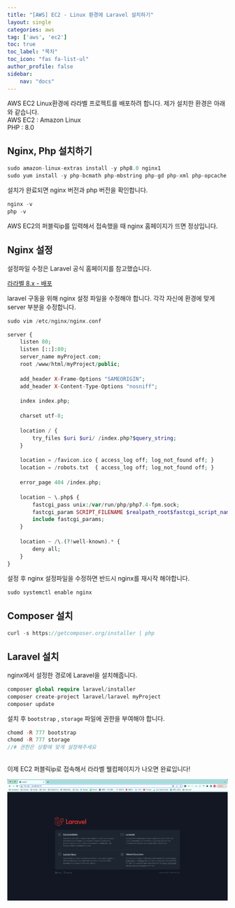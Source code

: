 ```yaml
---
title: "[AWS] EC2 - Linux 환경에 Laravel 설치하기"
layout: single
categories: aws
tag: ['aws', 'ec2']
toc: true
toc_label: "목차"
toc_icon: "fas fa-list-ul"
author_profile: false
sidebar:
    nav: "docs"
---
```


AWS EC2 Linux환경에 라라벨 프로젝트를 배포하려 합니다. 제가 설치한 환경은 아래와 같습니다. <br>
AWS EC2       : Amazon Linux <br>
PHP                : 8.0

## Nginx, Php 설치하기

```php
sudo amazon-linux-extras install -y php8.0 nginx1
sudo yum install -y php-bcmath php-mbstring php-gd php-xml php-opcache php-zip
```

설치가 완료되면 nginx 버전과 php 버전을 확인합니다.

```php
nginx -v
php -v
```

AWS EC2의 퍼블릭ip를 입력해서 접속했을 때 nginx 홈페이지가 뜨면 정상입니다.

## Nginx 설정

설정파일 수정은 Laravel 공식 홈페이지를 참고했습니다.

[라라벨 8.x - 배포](https://laravel.kr/docs/8.x/deployment)

laravel 구동을 위해 nginx 설정 파일을 수정해야 합니다.
각각 자신에 환경에 맞게 server 부분을 수정합니다.

```php
sudo vim /etc/nginx/nginx.conf
```

```php
server {
    listen 80;
    listen [::]:80;
    server_name myProject.com;
    root /www/html/myProject/public;

    add_header X-Frame-Options "SAMEORIGIN";
    add_header X-Content-Type-Options "nosniff";

    index index.php;

    charset utf-8;

    location / {
        try_files $uri $uri/ /index.php?$query_string;
    }

    location = /favicon.ico { access_log off; log_not_found off; }
    location = /robots.txt  { access_log off; log_not_found off; }

    error_page 404 /index.php;

    location ~ \.php$ {
        fastcgi_pass unix:/var/run/php/php7.4-fpm.sock;
        fastcgi_param SCRIPT_FILENAME $realpath_root$fastcgi_script_name;
        include fastcgi_params;
    }

    location ~ /\.(?!well-known).* {
        deny all;
    }
}
```

설정 후 nginx 설정파일을 수정하면 반드시 nginx를 재시작 해야합니다.

```php
sudo systemctl enable nginx
```

## Composer 설치

```php
curl -s https://getcomposer.org/installer | php
```

## Laravel 설치

nginx에서 설정한 경로에 Laravel을 설치해줍니다.

```php
composer global require laravel/installer
composer create-project laravel/laravel myProject
composer update
```

설치 후 `bootstrap` , `storage` 파일에 권한을 부여해야 합니다.

```php
chomd -R 777 bootstrap
chomd -R 777 storage
//# 권한은 상황에 맞게 설정해주세요
```

\
이제 EC2 퍼블릭ip로 접속해서 라라벨 웰컴페이지가 나오면 완료입니다!

![스크린샷 2023-02-03 오후 8.20.27.png](/assets/images/aws/ec2/aws_ec2_15.png)

